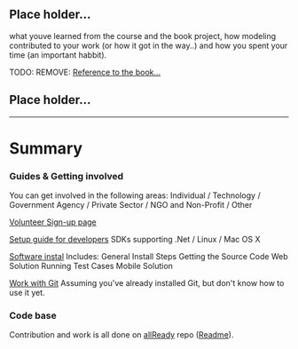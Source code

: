 ## Place holder... ## 
what youve learned from the course and the book project, how modeling contributed to your work (or how it got in the way..) and how you spent your time (an important habbit).

TODO: REMOVE:
[Reference to the book...](http://www.viewpoints-and-perspectives.info/vpandp/wp-content/themes/secondedition/doc/registered/VPandP_Reference.pdf) 
## Place holder... ## 
-------------------------------------------------------------------------------------------------------

# Summary #

### Guides & Getting involved ###
You can get involved in the following areas: Individual / Technology / Government Agency / Private Sector / NGO and Non-Profit / Other

[Volunteer Sign-up page](http://www.htbox.org/mailinglist/subscribe?backingcontentid=13)

[Setup guide for developers](https://github.com/HTBox/allReady/wiki/Developer-Setup)
SDKs supporting .Net / Linux / Mac OS X

[Software instal](https://github.com/HTBox/allReady/blob/master/docs/prerequisite_install_guide/prerequisite_install_guide.md)
Includes:	General Install Steps
			Getting the Source Code
			Web Solution
			Running Test Cases
			Mobile Solution

[Work with Git](https://github.com/HTBox/allReady/blob/master/docs/git/gitprocess.md)
Assuming you've already installed Git, but don't know how to use it yet.



### Code base ###
Contribution and work is all done on [allReady](https://github.com/HTBox/allReady) repo ([Readme](https://github.com/HTBox/allready/blob/master/README.md)). 

 

